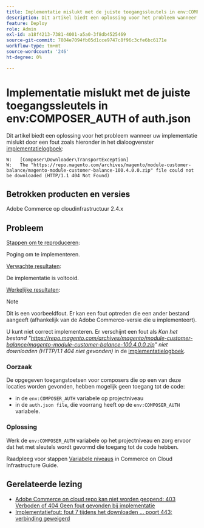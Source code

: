 ```yaml
---
title: Implementatie mislukt met de juiste toegangssleutels in env:COMPOSER_AUTH of auth.json
description: Dit artikel biedt een oplossing voor het probleem wanneer de implementatie mislukt met de fout "Het bestand https://repo.magento.com/archives/magento/module-customer-balance/magento-module-customer-balance-100.4.0.0.zip kan niet worden gedownload (HTTP/1.1 404 niet gevonden)".
feature: Deploy
role: Admin
exl-id: a18f4213-7381-4001-a5a0-3f8db4525469
source-git-commit: 7804e7094fb05d1cce9747c8f96c3cfe6bc6171e
workflow-type: tm+mt
source-wordcount: '246'
ht-degree: 0%

---
```


# Implementatie mislukt met de juiste toegangssleutels in env:COMPOSER_AUTH of auth.json

Dit artikel biedt een oplossing voor het probleem wanneer uw implementatie mislukt door een fout zoals hieronder in het dialoogvenster [implementatielogboek](/docs/commerce-cloud-service/user-guide/develop/test/log-locations#deploy-log):

```
W:   [Composer\Downloader\TransportException]
W:   The "https://repo.magento.com/archives/magento/module-customer-balance/magento-module-customer-balance-100.4.0.0.zip" file could not be downloaded (HTTP/1.1 404 Not Found)
```

## Betrokken producten en versies

Adobe Commerce op cloudinfrastructuur 2.4.x

## Probleem

<u>Stappen om te reproduceren</u>:

Poging om te implementeren.

<u>Verwachte resultaten</u>:

De implementatie is voltooid.

<u>Werkelijke resultaten</u>:

>[!NOTE]
>
>Dit is een voorbeeldfout. Er kan een fout optreden die een ander bestand aangeeft (afhankelijk van de Adobe Commerce-versie die u implementeert).

U kunt niet correct implementeren. Er verschijnt een fout als *Kan het bestand &quot;https://repo.magento.com/archives/magento/module-customer-balance/magento-module-customer-balance-100.4.0.0.zip&quot; niet downloaden (HTTP/1.1 404 niet gevonden)* in de [implementatielogboek](https://experienceleague.adobe.com/en/docs/commerce-cloud-service/user-guide/develop/test/log-locations#deploy-log).


### Oorzaak

De opgegeven toegangstoetsen voor composers die op een van deze locaties worden gevonden, hebben mogelijk geen toegang tot de code:

* in de `env:COMPOSER_AUTH` variabele op projectniveau
* in de `auth.json file`, die voorrang heeft op de `env:COMPOSER_AUTH` variabele.

### Oplossing

Werk de `env:COMPOSER_AUTH` variabele op het projectniveau en zorg ervoor dat het met sleutels wordt gevormd die toegang tot de code hebben.

Raadpleeg voor stappen [Variabele niveaus](https://experienceleague.adobe.com/en/docs/commerce-cloud-service/user-guide/configure/env/variable-levels) in Commerce on Cloud Infrastructure Guide.

## Gerelateerde lezing

* [Adobe Commerce on cloud repo kan niet worden geopend: 403 Verboden of 404 Geen fout gevonden bij implementatie](/docs/commerce-knowledge-base/kb/troubleshooting/deployment/magento-commerce-cloud-repo-could-not-be-accessed-403-forbidden-or-404-not-found-error-when-deploying.html)
* [Implementatiefout: fout 7 tijdens het downloaden ... poort 443: verbinding geweigerd](https://experienceleague.adobe.com/en/docs/commerce-knowledge-base/kb/troubleshooting/deployment/deployment-error-downloading-connection-refused-adobe-commerce)
